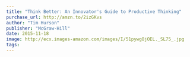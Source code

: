 ```yaml
---
title: "Think Better: An Innovator's Guide to Productive Thinking"
purchase_url: http://amzn.to/2izGKvs
author: "Tim Hurson"
publisher: "McGraw-Hill"
date: 2015-11-18
image: http://ecx.images-amazon.com/images/I/51pywgOjOEL._SL75_.jpg
tags:
---
```


